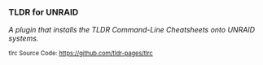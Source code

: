 ### TLDR for UNRAID

_A plugin that installs the TLDR Command-Line Cheatsheets onto UNRAID systems._

<sub>tlrc Source Code: https://github.com/tldr-pages/tlrc</sub>
